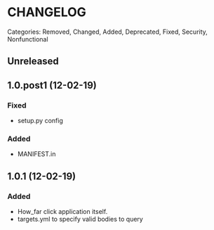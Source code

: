 # CHANGELOG

Categories: Removed, Changed, Added, Deprecated, Fixed, Security, Nonfunctional

## Unreleased

## 1.0.post1 (12-02-19)

### Fixed
 - setup.py config

### Added
 - MANIFEST.in

## 1.0.1 (12-02-19)

### Added

 - How_far click application itself.
 - targets.yml to specify valid bodies to query
